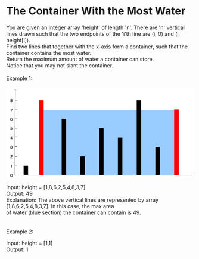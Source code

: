 # The Container With the Most Water

You are given an integer array 'height' of length 'n'. There are 'n' vertical lines drawn such that the two endpoints of the 'i'th line are (i, 0) and (i, height[i]).
<br>
Find two lines that together with the x-axis form a container, such that the container contains the most water.
<br>
Return the maximum amount of water a container can store.
<br>
Notice that you may not slant the container.
<br><br>
Example 1:
<br><br>
<img src="img/example.jpg">

Input: height = [1,8,6,2,5,4,8,3,7]<br>
Output: 49<br>
Explanation: The above vertical lines are represented by array [1,8,6,2,5,4,8,3,7]. In this case, the max area<br>
of water (blue section) the container can contain is 49.<br>
<br><br>
Example 2:

Input: height = [1,1]<br>
Output: 1<br>